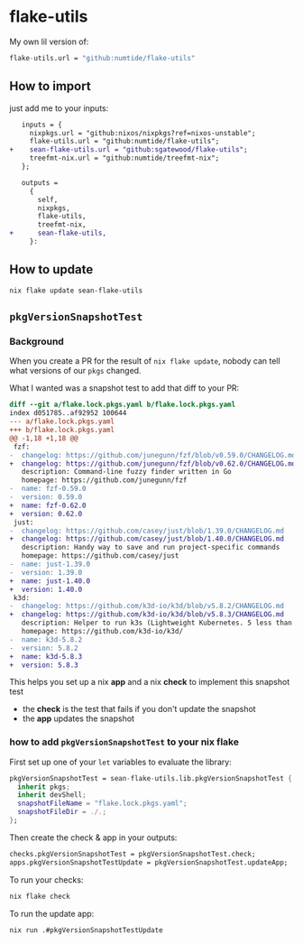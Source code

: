 # flake-utils

My own lil version of:

```nix
flake-utils.url = "github:numtide/flake-utils"
```

## How to import

just add me to your inputs:

```diff
   inputs = {
     nixpkgs.url = "github:nixos/nixpkgs?ref=nixos-unstable";
     flake-utils.url = "github:numtide/flake-utils";
+    sean-flake-utils.url = "github:sgatewood/flake-utils";
     treefmt-nix.url = "github:numtide/treefmt-nix";
   };

   outputs =
     {
       self,
       nixpkgs,
       flake-utils,
       treefmt-nix,
+      sean-flake-utils,
     }:
```

## How to update

```shell
nix flake update sean-flake-utils
```

## `pkgVersionSnapshotTest`

### Background

When you create a PR for the result of `nix flake update`, nobody can tell what versions of our `pkgs` changed.

What I wanted was a snapshot test to add that diff to your PR:

```diff
diff --git a/flake.lock.pkgs.yaml b/flake.lock.pkgs.yaml
index d051785..af92952 100644
--- a/flake.lock.pkgs.yaml
+++ b/flake.lock.pkgs.yaml
@@ -1,18 +1,18 @@
 fzf:
-  changelog: https://github.com/junegunn/fzf/blob/v0.59.0/CHANGELOG.md
+  changelog: https://github.com/junegunn/fzf/blob/v0.62.0/CHANGELOG.md
   description: Command-line fuzzy finder written in Go
   homepage: https://github.com/junegunn/fzf
-  name: fzf-0.59.0
-  version: 0.59.0
+  name: fzf-0.62.0
+  version: 0.62.0
 just:
-  changelog: https://github.com/casey/just/blob/1.39.0/CHANGELOG.md
+  changelog: https://github.com/casey/just/blob/1.40.0/CHANGELOG.md
   description: Handy way to save and run project-specific commands
   homepage: https://github.com/casey/just
-  name: just-1.39.0
-  version: 1.39.0
+  name: just-1.40.0
+  version: 1.40.0
 k3d:
-  changelog: https://github.com/k3d-io/k3d/blob/v5.8.2/CHANGELOG.md
+  changelog: https://github.com/k3d-io/k3d/blob/v5.8.3/CHANGELOG.md
   description: Helper to run k3s (Lightweight Kubernetes. 5 less than k8s) in a docker container
   homepage: https://github.com/k3d-io/k3d/
-  name: k3d-5.8.2
-  version: 5.8.2
+  name: k3d-5.8.3
+  version: 5.8.3
```

This helps you set up a nix **app** and a nix **check** to implement this snapshot test

- the **check** is the test that fails if you don't update the snapshot
- the **app** updates the snapshot

### how to add `pkgVersionSnapshotTest` to your nix flake

First set up one of your `let` variables to evaluate the library:

```nix
pkgVersionSnapshotTest = sean-flake-utils.lib.pkgVersionSnapshotTest {
  inherit pkgs;
  inherit devShell;
  snapshotFileName = "flake.lock.pkgs.yaml";
  snapshotFileDir = ./.;
};
```

Then create the check & app in your outputs:

```nix
checks.pkgVersionSnapshotTest = pkgVersionSnapshotTest.check;
apps.pkgVersionSnapshotTestUpdate = pkgVersionSnapshotTest.updateApp;
```

To run your checks:

```bash
nix flake check
```

To run the update app:

```bash
nix run .#pkgVersionSnapshotTestUpdate
```
